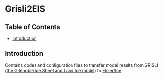 # Grisli2EIS

## Table of Contents

<!-- vim-markdown-toc GFM -->

* [Introduction](#introduction)

<!-- vim-markdown-toc -->

## Introduction

Contains codes and configuration files to transfer model results from GRISLI
[(the GRenoble Ice Sheet and Land Ice model)](https://gmd.copernicus.org/articles/11/5003/2018/) to [Elmer/Ice](http://elmerice.elmerfem.org/).
